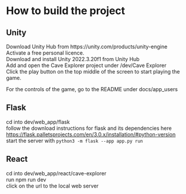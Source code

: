 <h1>How to build the project</h1> 

<h2>Unity</h2>
Download Unity Hub from https://unity.com/products/unity-engine
<br>
Activate a free personal licence.
<br>
Download and install Unity 2022.3.20f1 from Unity Hub
<br>
Add and open the Cave Explorer project under /dev/Cave Explorer
<br>
Click the play button on the top middle of the screen to start playing the game. 

For the controls of the game, go to the README under docs/app_users


<h2>Flask</h2>

cd into dev/web_app/flask
<br>
follow the download instructions for flask and its dependencies here https://flask.palletsprojects.com/en/3.0.x/installation/#python-version
<br>
start the server with `python3 -m flask --app app.py run`

<h2>React</h2>

cd into dev/web_app/react/cave-explorer
<br>
run npm run dev
<br>
click on the url to the local web server
